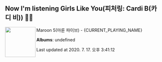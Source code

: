 ## Now I'm listening Girls Like You(피처링: Cardi B(카디 비)) 🎵🎵

[<img align="left" width="100" src="https://i.ytimg.com/vi/cBVGlBWQzuc/sddefault.jpg?sqp=-oaymwEWCJADEOEBIAQqCghqEJQEGHgg6AJIWg&rs">](https://music.youtube.com/channel/UCdFe4KkWwZ_twpo-UECR-Nw)

Maroon 5(마룬 파이브) - {CURRENT_PLAYING_NAME}

**Albums**: undefined

Last updated at 2020. 7. 17. 오후 3:41:12

